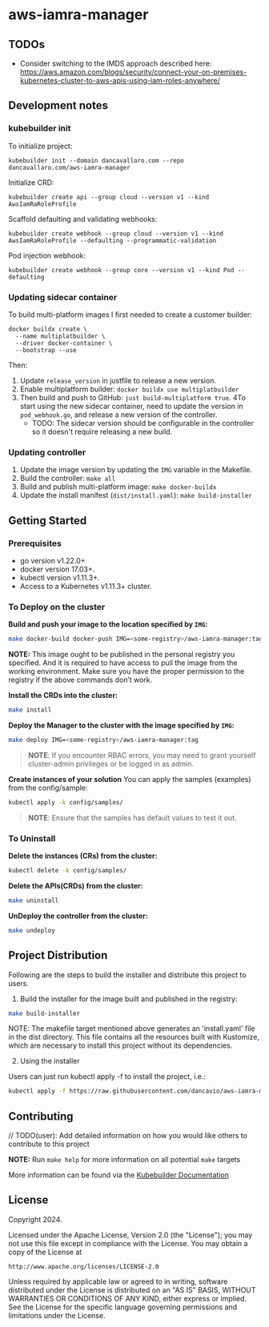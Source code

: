 # aws-iamra-manager

## TODOs

* Consider switching to the IMDS approach described here: https://aws.amazon.com/blogs/security/connect-your-on-premises-kubernetes-cluster-to-aws-apis-using-iam-roles-anywhere/

## Development notes

### kubebuilder init

To initialize project:

```shell
kubebuilder init --domain dancavallaro.com --repo dancavallaro.com/aws-iamra-manager
```

Initialize CRD:

```shell
kubebuilder create api --group cloud --version v1 --kind AwsIamRaRoleProfile
```

Scaffold defaulting and validating webhooks:

```shell
kubebuilder create webhook --group cloud --version v1 --kind AwsIamRaRoleProfile --defaulting --programmatic-validation
```

Pod injection webhook:

```shell
kubebuilder create webhook --group core --version v1 --kind Pod --defaulting
```

### Updating sidecar container

To build multi-platform images I first needed to create a customer builder:

```shell
docker buildx create \
  --name multiplatbuilder \
  --driver docker-container \
  --bootstrap --use
```

Then:

1. Update `release_version` in justfile to release a new version.
2. Enable multiplatform builder: `docker buildx use multiplatbuilder`
3. Then build and push to GitHub: `just build-multiplatform true`.
4To start using the new sidecar container, need to update the version in 
   `pod_webhook.go`, and release a new version of the controller.
   * TODO: The sidecar version should be configurable in the controller so it 
     doesn't require releasing a new build.

### Updating controller

1. Update the image version by updating the `IMG` variable in the Makefile.
2. Build the controller: `make all`
3. Build and publish multi-platform image: `make docker-buildx`
4. Update the install manifest (`dist/install.yaml`): `make build-installer`

## Getting Started

### Prerequisites
- go version v1.22.0+
- docker version 17.03+.
- kubectl version v1.11.3+.
- Access to a Kubernetes v1.11.3+ cluster.

### To Deploy on the cluster
**Build and push your image to the location specified by `IMG`:**

```sh
make docker-build docker-push IMG=<some-registry>/aws-iamra-manager:tag
```

**NOTE:** This image ought to be published in the personal registry you specified.
And it is required to have access to pull the image from the working environment.
Make sure you have the proper permission to the registry if the above commands don’t work.

**Install the CRDs into the cluster:**

```sh
make install
```

**Deploy the Manager to the cluster with the image specified by `IMG`:**

```sh
make deploy IMG=<some-registry>/aws-iamra-manager:tag
```

> **NOTE**: If you encounter RBAC errors, you may need to grant yourself cluster-admin
privileges or be logged in as admin.

**Create instances of your solution**
You can apply the samples (examples) from the config/sample:

```sh
kubectl apply -k config/samples/
```

>**NOTE**: Ensure that the samples has default values to test it out.

### To Uninstall
**Delete the instances (CRs) from the cluster:**

```sh
kubectl delete -k config/samples/
```

**Delete the APIs(CRDs) from the cluster:**

```sh
make uninstall
```

**UnDeploy the controller from the cluster:**

```sh
make undeploy
```

## Project Distribution

Following are the steps to build the installer and distribute this project to users.

1. Build the installer for the image built and published in the registry:

```sh
make build-installer
```

NOTE: The makefile target mentioned above generates an 'install.yaml'
file in the dist directory. This file contains all the resources built
with Kustomize, which are necessary to install this project without
its dependencies.

2. Using the installer

Users can just run kubectl apply -f <URL for YAML BUNDLE> to install the project, i.e.:

```sh
kubectl apply -f https://raw.githubusercontent.com/dancavio/aws-iamra-manager/main/dist/install.yaml
```

## Contributing
// TODO(user): Add detailed information on how you would like others to contribute to this project

**NOTE:** Run `make help` for more information on all potential `make` targets

More information can be found via the [Kubebuilder Documentation](https://book.kubebuilder.io/introduction.html)

## License

Copyright 2024.

Licensed under the Apache License, Version 2.0 (the "License");
you may not use this file except in compliance with the License.
You may obtain a copy of the License at

    http://www.apache.org/licenses/LICENSE-2.0

Unless required by applicable law or agreed to in writing, software
distributed under the License is distributed on an "AS IS" BASIS,
WITHOUT WARRANTIES OR CONDITIONS OF ANY KIND, either express or implied.
See the License for the specific language governing permissions and
limitations under the License.


